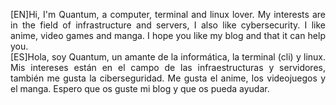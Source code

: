 <p style="text-align: justify">[EN]Hi, I'm Quantum, a computer, terminal and linux lover. My interests are in the field of infrastructure and servers, I also like cybersecurity. I like anime, video games and manga. I hope you like my blog and that it can help you.<br>[ES]Hola, soy Quantum, un amante de la informática, la terminal (cli) y linux. Mis intereses están en el campo de las infraestructuras y servidores, también me gusta la ciberseguridad. Me gusta el anime, los videojuegos y el manga. Espero que os guste mi blog y que os pueda ayudar.</p>
